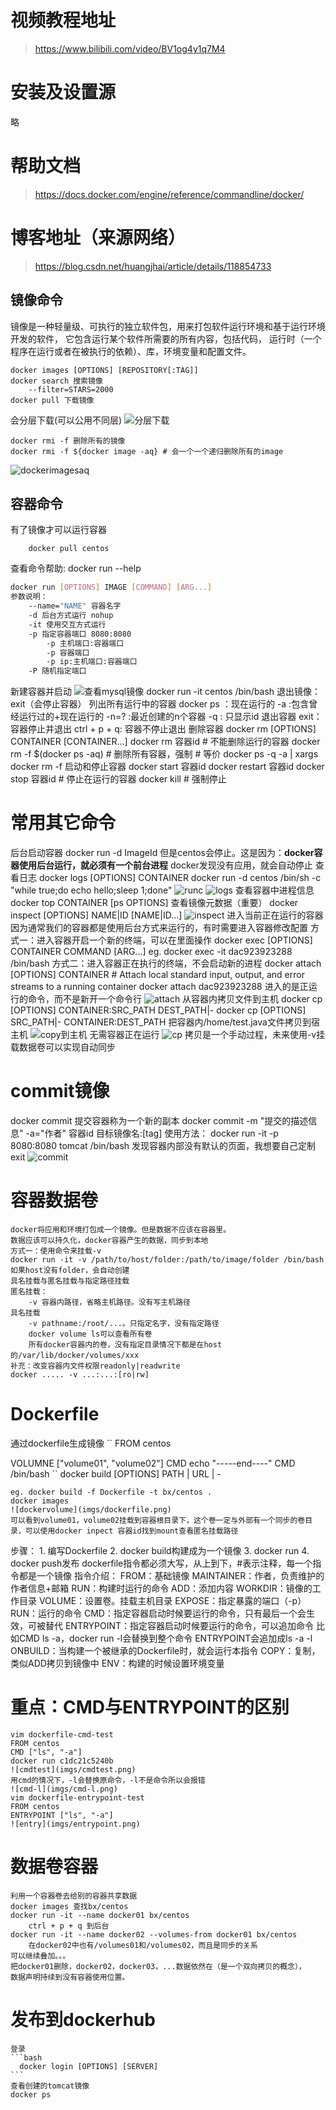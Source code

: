 <!--
 * @Author: Bai Xu
 * @Date: 2022-03-31 10:32:59
 * @LastEditTime: 2022-03-31 20:49:04
 * @LastEditors: Please set LastEditors
 * @Description: 打开koroFileHeader查看配置 进行设置: https://github.com/OBKoro1/koro1FileHeader/wiki/%E9%85%8D%E7%BD%AE
 * @FilePath: \docker学习\常用命令.md
-->
# 视频教程地址
> https://www.bilibili.com/video/BV1og4y1q7M4
# 安装及设置源
略
# 帮助文档
> https://docs.docker.com/engine/reference/commandline/docker/
# 博客地址（来源网络）
> https://blog.csdn.net/huangjhai/article/details/118854733
## 镜像命令
镜像是一种轻量级、可执行的独立软件包，用来打包软件运行环境和基于运行环境开发的软件，
它包含运行某个软件所需要的所有内容，包括代码，
运行时（一个程序在运行或者在被执行的依赖）、库，环境变量和配置文件。
```shell
docker images [OPTIONS] [REPOSITORY[:TAG]]
docker search 搜索镜像 
    --filter=STARS=2000
docker pull 下载镜像
```
<!-- > eg. docker pull mysql:latest == docker pull io/library/mysql:latest -->

会分层下载(可以公用不同层)
![分层下载](imgs/dockerpull分层下载.png)
```shell
docker rmi -f 删除所有的镜像 
docker rmi -f ${docker image -aq} # 会一个一个递归删除所有的image
```
![dockerimagesaq](imgs/dockerimagesaq.png)
## 容器命令
有了镜像才可以运行容器
```shell
    docker pull centos
```
查看命令帮助: docker run --help
```bash
docker run [OPTIONS] IMAGE [COMMAND] [ARG...]
参数说明：
    --name="NAME" 容器名字
    -d 后台方式运行 nohup
    -it 使用交互方式运行
    -p 指定容器端口 8080:8080
        -p 主机端口:容器端口
        -p 容器端口
        -p ip:主机端口:容器端口
    -P 随机指定端口 
```
新建容器并启动
    ![查看mysql镜像](imgs/dockerimagesaq.png)
    docker run -it centos  /bin/bash
    退出镜像：exit（会停止容器）
列出所有运行中的容器
    docker ps ：现在运行的
    -a :包含曾经运行过的+现在运行的
    -n=? :最近创建的n个容器
    -q : 只显示id
退出容器
    exit：容器停止并退出
    ctrl + p + q: 容器不停止退出
删除容器
    docker rm [OPTIONS] CONTAINER [CONTAINER...]
    docker rm 容器id # 不能删除运行的容器
    docker rm -f $(docker ps -aq) # 删除所有容器，强制
    # 等价
    docker ps -q -a | xargs docker rm -f 
启动和停止容器
    docker start 容器id
    docker restart 容器id
    docker stop 容器id # 停止在运行的容器
    docker kill # 强制停止
# 常用其它命令
后台启动容器
    docker run -d ImageId
    但是centos会停止。这是因为：**docker容器使用后台运行，就必须有一个前台进程**
    docker发现没有应用，就会自动停止
查看日志
    docker logs [OPTIONS] CONTAINER
    docker run -d centos /bin/sh -c "while true;do echo hello;sleep 1;done"
    ![runc](imgs/dockerrunc.png)
    ![logs](imgs/dockerlog.png)
查看容器中进程信息
    docker top CONTAINER [ps OPTIONS]
查看镜像元数据（重要）
    docker inspect [OPTIONS] NAME|ID [NAME|ID...]
    ![inspect](imgs/inspect.png)
进入当前正在运行的容器
    因为通常我们的容器都是使用后台方式来运行的，有时需要进入容器修改配置
    方式一：进入容器开启一个新的终端，可以在里面操作
    docker exec [OPTIONS] CONTAINER COMMAND [ARG...]
    eg. docker exec -it dac923923288 /bin/bash
    方式二：进入容器正在执行的终端，不会启动新的进程
    docker attach [OPTIONS] CONTAINER 
    # Attach local standard input, output, and error streams to a running container
    docker attach  dac923923288
    进入的是正运行的命令，而不是新开一个命令行 
    ![attach](imgs/attach.png)
从容器内拷贝文件到主机
    docker cp [OPTIONS] CONTAINER:SRC_PATH DEST_PATH|-
    docker cp [OPTIONS] SRC_PATH|- CONTAINER:DEST_PATH
    把容器内/home/test.java文件拷贝到宿主机
    ![copy到主机](imgs/cp2Linux.png)
    无需容器正在运行
    ![cp](imgs/cp.png)
    拷贝是一个手动过程，未来使用-v挂载数据卷可以实现自动同步
# commit镜像
docker commit 提交容器称为一个新的副本
docker commit -m "提交的描述信息" -a="作者" 容器id 目标镜像名:[tag]
使用方法：
     docker run -it -p 8080:8080 tomcat  /bin/bash
     发现容器内部没有默认的页面，我想要自己定制
     exit
     ![commit](./imgs/commit.png)
# 容器数据卷
    docker将应用和环境打包成一个镜像。但是数据不应该在容器里。
    数据应该可以持久化，docker容器产生的数据，同步到本地
    方式一：使用命令来挂载-v
    docker run -it -v /path/to/host/folder:/path/to/image/folder /bin/bash
    如果host没有folder，会自动创建
    具名挂载与匿名挂载与指定路径挂载
    匿名挂载：
        -v 容器内路径，省略主机路径。没有写主机路径
    具名挂载
        -v pathname:/root/...。只指定名字，没有指定路径
        docker volume ls可以查看所有卷
        所有docker容器内的卷，没有指定目录情况下都是在host的/var/lib/docker/volumes/xxx
    补充：改变容器内文件权限readonly|readwrite
    docker ..... -v ...:...:[ro|rw]
# Dockerfile
通过dockerfile生成镜像
``
FROM centos

VOLUMNE ["volume01", "volume02"]
CMD echo "-----end----"
CMD /bin/bash
``
    docker build [OPTIONS] PATH | URL | -

    eg. docker build -f Dockerfile -t bx/centos .
    docker images
    ![dockervolume](imgs/dockerfile.png)
    可以看到volume01，volume02挂载到容器根目录下，这个卷一定与外部有一个同步的卷目录，可以使用docker inpect 容器id找到mount查看匿名挂载路径
步骤：
    1. 编写Dockerfile
    2. docker build构建成为一个镜像
    3. docker run
    4. docker push发布
dockerfile指令都必须大写，从上到下，#表示注释，每一个指令都是一个镜像
指令介绍：
    FROM：基础镜像
    MAINTAINER：作者，负责维护的作者信息+邮箱
    RUN：构建时运行的命令
    ADD：添加内容
    WORKDIR：镜像的工作目录
    VOLUME：设置卷。挂载主机目录
    EXPOSE：指定暴露的端口（-p）
    RUN：运行的命令
    CMD：指定容器启动时候要运行的命令，只有最后一个会生效，可被替代
    ENTRYPOINT：指定容器启动时候要运行的命令，可以追加命令
        比如CMD ls -a，docker run -l会替换到整个命令
        ENTRYPOINT会追加成ls -a -l
    ONBUILD：当构建一个被继承的Dockerfile时，就会运行本指令
    COPY：复制，类似ADD拷贝到镜像中
    ENV：构建的时候设置环境变量
# 重点：CMD与ENTRYPOINT的区别
    vim dockerfile-cmd-test
    FROM centos
    CMD ["ls", "-a"]
    docker run c1dc21c5240b
    ![cmdtest](imgs/cmdtest.png)
    用cmd的情况下，-l会替换原命令，-l不是命令所以会报错
    ![cmd-l](imgs/cmd-l.png)
    vim dockerfile-entrypoint-test
    FROM centos
    ENTRYPOINT ["ls", "-a"]
    ![entry](imgs/entrypoint.png)


# 数据卷容器
    利用一个容器卷去给别的容器共享数据
    docker images 查找bx/centos
    docker run -it --name docker01 bx/centos 
        ctrl + p + q 到后台
    docker run -it --name docker02 --volumes-from docker01 bx/centos
        在docker02中也有/volumes01和/volumes02，而且是同步的关系
    可以继续叠加。。。
    把docker01删除，docker02，docker03，...数据依然在（是一个双向拷贝的概念），
    数据声明持续到没有容器使用位置。
# 发布到dockerhub
    登录
    ```bash
      docker login [OPTIONS] [SERVER]
    ```
    查看创建的tomcat镜像
    docker ps
    